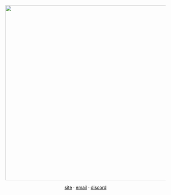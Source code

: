 <div align="center">
  <img width="550px" src="https://i.imgur.com/AkJFJnB.jpeg">
  
  [site](https://hotsno.moe) · [email](mailto:2aap3ayt@anonaddy.me) · [discord](https://discord.com/users/974204806480687114)
</div>
